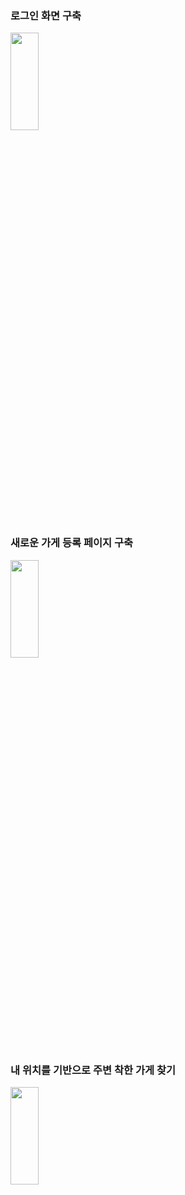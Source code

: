 <p align="center">
  
### 로그인 화면 구축
<img src="https://github.com/user-attachments/assets/04a317fe-e627-4e08-ad3d-ebb53ddc7487" align="center" width="30%" height="20%">

### 새로운 가게 등록 페이지 구축
<img src="https://github.com/user-attachments/assets/fca5f18a-25c2-44f6-965d-be07f4a5c052" align="center" width="30%" height="20%">

### 내 위치를 기반으로 주변 착한 가게 찾기
<img src="https://github.com/user-attachments/assets/9bbccdcc-4a83-4842-9dc0-ec830df86c49" align="center" width="30%" height="20%">

</p>

